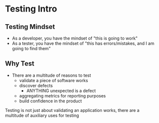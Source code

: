 # Testing Intro

## Testing Mindset
- As a developer, you have the mindset of "this is going to work"
- As a tester, you have the mindset of "this has errors/mistakes, and I am going to find them"

## Why Test
- There are a multitude of reasons to test
    - validate a piece of software works
    - discover defects
        - ANYTHING unexpected is a defect
    - aggregating metrics for reporting purposes
    - build confidence in the product

Testing is not just about validating an application works, there are a multitude of auxiliary uses for testing